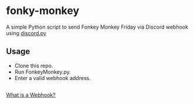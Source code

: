 # fonky-monkey
A simple Python script to send Fonkey Monkey Friday via Discord webhook using [discord.py](https://discordpy.readthedocs.io/en/stable/)

## Usage
- Clone this repo.
- Run FonkeyMonkey.py.
- Enter a valid webhook address.
##
[What is a Webhook?](https://support.discord.com/hc/en-us/articles/228383668-Intro-to-Webhooks)